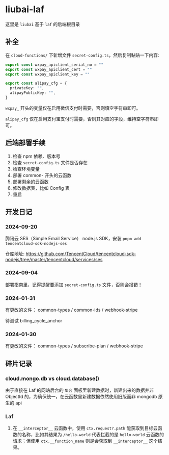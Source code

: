 # liubai-laf

这里是 `liubai` 基于 `laf` 的后端根目录


## 补全

在 `cloud-functions/` 下新增文件 `secret-config.ts`，然后复制黏贴一下内容:

```ts
export const wxpay_apiclient_serial_no = ""
export const wxpay_apiclient_cert = ""
export const wxpay_apiclient_key = ""

export const alipay_cfg = {
  privateKey: "",
  alipayPublicKey: "",
}
```

`wxpay_` 开头的变量仅在启用微信支付时需要，否则填空字符串即可。

`alipay_cfg` 仅在启用支付宝支付时需要，否则其对应的字段，维持空字符串即可。


## 后端部署手续

1. 检查 npm 依赖、版本号
2. 检查 `secret-config.ts` 文件是否存在
3. 检查环境变量
4. 部署 common- 开头的云函数
5. 部署剩余的云函数
6. 修改数据表，比如 Config 表
7. 重启

## 开发日记

### 2024-09-20

腾讯云 SES（Simple Email Service） node.js SDK，安装 `pnpm add tencentcloud-sdk-nodejs-ses`

仓库地址: https://github.com/TencentCloud/tencentcloud-sdk-nodejs/tree/master/tencentcloud/services/ses


### 2024-09-04

部署指南里，记得提醒要添加 `secret-config.ts` 文件，否则会报错！

### 2024-01-31

有更改的文件：
common-types / common-ids / webhook-stripe

待测试 billing_cycle_anchor

### 2024-01-30

有更改的文件：
common-types / subscribe-plan / webhook-stripe


## 碎片记录


### cloud.mongo.db vs cloud.database()

由于直接在 Laf 的网站后台的 `集合` 面板里新建数据时，新建出来的数据并非 ObjectId 的，为确保统一，在云函数里新建数据依然使用旧版而非 mongodb 原生的 api


### Laf

1. 在 `__interceptor__` 云函数中，使用 `ctx.request?.path` 能获取到目标云函数的名称，比如其结果为 `/hello-world` 代表拦截的是 `hello-world` 云函数的请求；但使用 `ctx.__function_name` 则是会获取到 `__interceptor__` 这个结果。